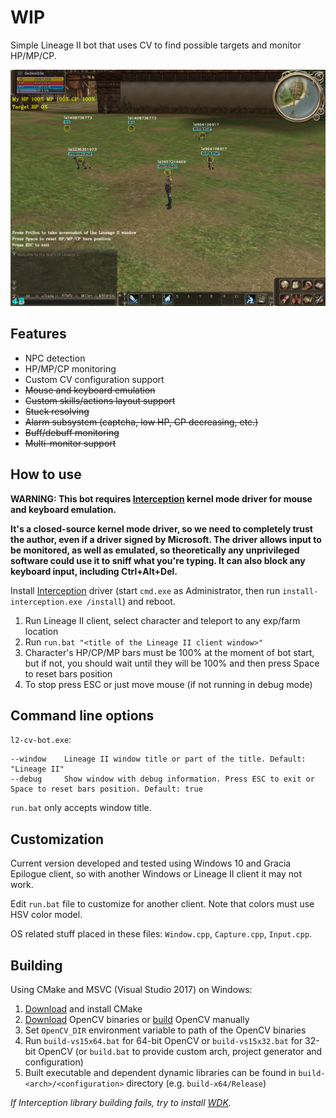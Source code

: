 # WIP

Simple Lineage II bot that uses CV to find possible targets and monitor HP/MP/CP.

![Preview](preview.png)

## Features

* NPC detection
* HP/MP/CP monitoring
* Custom CV configuration support
* ~~Mouse and keyboard emulation~~
* ~~Custom skills/actions layout support~~
* ~~Stuck resolving~~
* ~~Alarm subsystem (captcha, low HP, CP decreasing, etc.)~~
* ~~Buff/debuff monitoring~~
* ~~Multi-monitor support~~

## How to use

**WARNING: This bot requires [Interception](https://github.com/oblitum/Interception) kernel mode driver for mouse and keyboard emulation.**

**It's a closed-source kernel mode driver, so we need to completely trust the author, even if a driver signed by Microsoft. The driver allows input to be monitored, as well as emulated, so theoretically any unprivileged software could use it to sniff what you're typing. It can also block any keyboard input, including Ctrl+Alt+Del.**

Install [Interception](https://github.com/oblitum/Interception/releases) driver (start `cmd.exe` as Administrator, then run `install-interception.exe /install`) and reboot.

1. Run Lineage II client, select character and teleport to any exp/farm location
2. Run `run.bat "<title of the Lineage II client window>"`
3. Character's HP/CP/MP bars must be 100% at the moment of bot start, but if not, you should wait until they will be 100% and then press Space to reset bars position
4. To stop press ESC or just move mouse (if not running in debug mode)

## Command line options

`l2-cv-bot.exe`:

```
--window    Lineage II window title or part of the title. Default: "Lineage II"
--debug     Show window with debug information. Press ESC to exit or Space to reset bars position. Default: true
```

`run.bat` only accepts window title.

## Customization

Current version developed and tested using Windows 10 and Gracia Epilogue client, so with another Windows or Lineage II client it may not work.

Edit `run.bat` file to customize for another client. Note that colors must use HSV color model.

OS related stuff placed in these files: `Window.cpp`, `Capture.cpp`, `Input.cpp`.

## Building

Using CMake and MSVC (Visual Studio 2017) on Windows:

1. [Download](https://cmake.org/download/) and install CMake
2. [Download](https://opencv.org/releases.html) OpenCV binaries or [build](https://github.com/opencv/opencv) OpenCV manually
3. Set `OpenCV_DIR` environment variable to path of the OpenCV binaries
4. Run `build-vs15x64.bat` for 64-bit OpenCV or `build-vs15x32.bat` for 32-bit OpenCV (or `build.bat` to provide custom arch, project generator and configuration)
5. Built executable and dependent dynamic libraries can be found in `build-<arch>/<configuration>` directory (e.g. `build-x64/Release`)

*If Interception library building fails, try to install [WDK](https://www.microsoft.com/en-us/download/details.aspx?id=11800).*